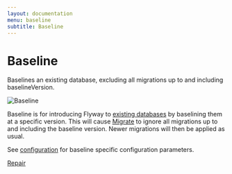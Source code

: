 ```yaml
---
layout: documentation
menu: baseline
subtitle: Baseline
---
```

# Baseline

Baselines an existing database, excluding all migrations up to and including baselineVersion.

![Baseline](/assets/balsamiq/command-baseline.png)

Baseline is for introducing Flyway to [existing databases](/documentation/learnmore/existing) by baselining them
at a specific version. This will cause [Migrate](/documentation/command/migrate) to ignore all migrations
up to and including the baseline version. Newer migrations will then be applied as usual.

See [configuration](/documentation/configuration/parameters/#baseline) for baseline specific configuration parameters.

<p class="next-steps">
    <a class="btn btn-primary" href="/documentation/command/repair">Repair <i class="fa fa-arrow-right"></i></a>
</p>
